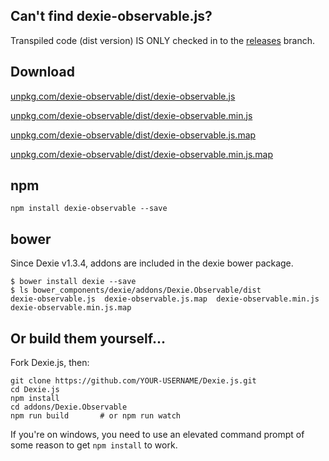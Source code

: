 ## Can't find dexie-observable.js?
Transpiled code (dist version) IS ONLY checked in to
the [releases](https://github.com/dexie/Dexie.js/tree/releases/addons/Dexie.Observable/dist)
branch.

## Download
[unpkg.com/dexie-observable/dist/dexie-observable.js](https://unpkg.com/dexie-observable/dist/dexie-observable.js)

[unpkg.com/dexie-observable/dist/dexie-observable.min.js](https://unpkg.com/dexie-observable/dist/dexie-observable.min.js)

[unpkg.com/dexie-observable/dist/dexie-observable.js.map](https://unpkg.com/dexie-observable/dist/dexie-observable.js.map)

[unpkg.com/dexie-observable/dist/dexie-observable.min.js.map](https://unpkg.com/dexie-observable/dist/dexie-observable.min.js.map)

## npm
```
npm install dexie-observable --save
```
## bower
Since Dexie v1.3.4, addons are included in the dexie bower package. 
```
$ bower install dexie --save
$ ls bower_components/dexie/addons/Dexie.Observable/dist
dexie-observable.js  dexie-observable.js.map  dexie-observable.min.js  dexie-observable.min.js.map

```
## Or build them yourself...
Fork Dexie.js, then:
```
git clone https://github.com/YOUR-USERNAME/Dexie.js.git
cd Dexie.js
npm install
cd addons/Dexie.Observable
npm run build       # or npm run watch

```
If you're on windows, you need to use an elevated command prompt of some reason to get `npm install` to work.
